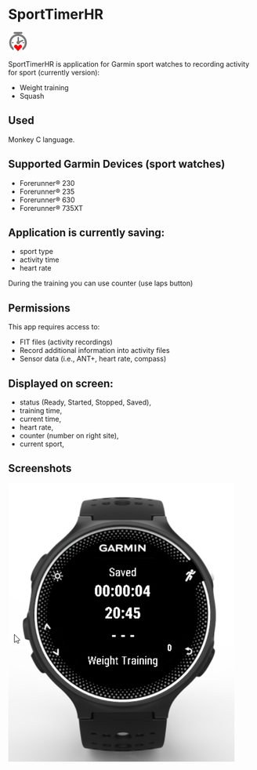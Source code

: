 # SportTimerHR
![icon](resources\drawables\launcher_icon.png)

SportTimerHR is application for Garmin sport watches to recording activity for sport (currently version):
- Weight training
- Squash

## Used 
Monkey C language.

## Supported Garmin Devices (sport watches)
- Forerunner® 230
- Forerunner® 235
- Forerunner® 630
- Forerunner® 735XT 

## Application is currently saving:
- sport type
- activity time
- heart rate

During the training you can use counter (use laps button)

## Permissions
This app requires access to:
- FIT files (activity recordings)
- Record additional information into activity files
- Sensor data (i.e., ANT+, heart rate, compass)

## Displayed on  screen:
- status (Ready, Started, Stopped, Saved),
- training time,
- current time,
- heart rate,
- counter (number on right site),
- current sport,

## Screenshots

![Screenshot](images/fr230_screenshot.png)
